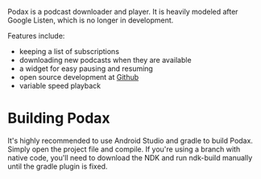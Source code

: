 Podax is a podcast downloader and player. It is heavily modeled after Google Listen, which is no longer in development.

Features include:

- keeping a list of subscriptions
- downloading new podcasts when they are available
- a widget for easy pausing and resuming
- open source development at [Github](https://www.github.com/thasmin/Podax)
- variable speed playback

Building Podax
==============

It's highly recommended to use Android Studio and gradle to build Podax. Simply open the project file and compile.
If you're using a branch with native code, you'll need to download the NDK and run ndk-build manually until the gradle plugin is fixed.

